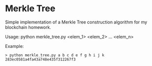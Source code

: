 ﻿# Merkle Tree

Simple implementation of a Merkle Tree construction algorithm for my blockchain homework.

Usage: python merkle_tree.py \<elem_1\> \<elem_2\> ... \<elem_n\>

Example:
```
> python merkle_tree.py a b c d e f g h i j k
283ec0581a4fa43a748e435f312267f3
```
